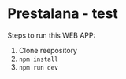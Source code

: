 # Prestalana - test

Steps to run this WEB APP:

1. Clone reepository
2. `npm install`
3. `npm run dev`
